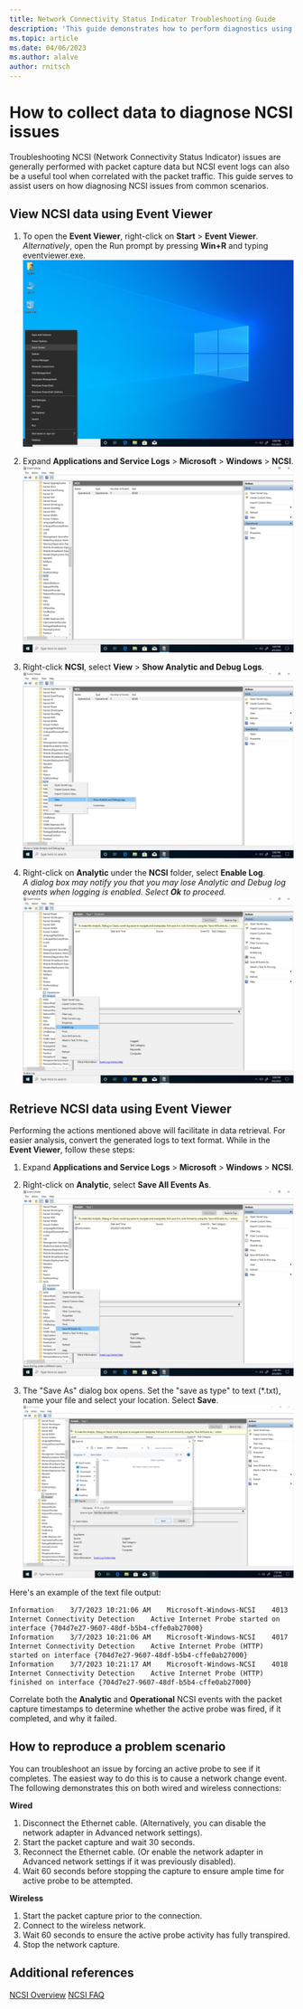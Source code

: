 ```yaml
---
title: Network Connectivity Status Indicator Troubleshooting Guide
description: 'This guide demonstrates how to perform diagnostics using the Network Connectivity Status Indicator (NCSI) to troubleshoot and determine Internet connectivity.'
ms.topic: article
ms.date: 04/06/2023
ms.author: alalve
author: rnitsch
---
```


# How to collect data to diagnose NCSI issues

Troubleshooting NCSI (Network Connectivity Status Indicator) issues are generally performed with packet capture data but NCSI event logs can also be a useful tool when correlated with the packet traffic. This guide serves to assist users on how diagnosing NCSI issues from common scenarios.

## View NCSI data using Event Viewer

1. To open the **Event Viewer**, right-click on **Start** > **Event Viewer**. <br>_Alternatively_, open the Run prompt by pressing **Win+R** and typing eventviewer.exe.
![Screenshot of the Start button context menu with Event Viewer highlighted.](../media/NCSI/ncsi-event-viewer-1.jpg)

1. Expand **Applications and Service Logs** > **Microsoft** > **Windows** > **NCSI**.
![Screenshot of the Event Viewer with expanded Applications and Service Logs, Microsoft, Windows, and NCSI highlighted.](../media/NCSI/ncsi-event-viewer-2.jpg)

1. Right-click **NCSI**, select **View** > **Show Analytic and Debug Logs**.
![Screenshot of the Event Viewer with NCSI highlighted with Show Analytic and Debug Logs enabled.](../media/NCSI/ncsi-event-viewer-3.jpg)

1. Right-click on **Analytic** under the **NCSI** folder, select **Enable Log**.
<br>_A dialog box may notify you that you may lose Analytic and Debug log events when logging is enabled. Select **Ok** to proceed._
![Screenshot of the Event Viewer with the NCSI Analytic event logging enabled.](../media/NCSI/ncsi-event-viewer-4.jpg)

## Retrieve NCSI data using Event Viewer

Performing the actions mentioned above will facilitate in data retrieval. For easier analysis, convert the generated logs to text format. While in the **Event Viewer**, follow these steps:

1. Expand **Applications and Service Logs** > **Microsoft** > **Windows** > **NCSI**.
1. Right-click on **Analytic**, select **Save All Events As**.
![Screenshot of the Event Viewer with the NCSI Analytic event with save all events being enabled.](../media/NCSI/ncsi-event-viewer-5.jpg)

1. The "Save As" dialog box opens. Set the "save as type" to text (*.txt), name your file and select your location. Select **Save**.
![Screenshot of the save as dialog window with NCSI logs being saved to the documents folder.](../media/NCSI/ncsi-event-viewer-6.jpg)

Here's an example of the text file output:

```
Information    3/7/2023 10:21:06 AM    Microsoft-Windows-NCSI    4013    Internet Connectivity Detection    Active Internet Probe started on interface {704d7e27-9607-48df-b5b4-cffe0ab27000}
Information    3/7/2023 10:21:06 AM    Microsoft-Windows-NCSI    4017    Internet Connectivity Detection    Active Internet Probe (HTTP) started on interface {704d7e27-9607-48df-b5b4-cffe0ab27000}
Information    3/7/2023 10:21:17 AM    Microsoft-Windows-NCSI    4018    Internet Connectivity Detection    Active Internet Probe (HTTP) finished on interface {704d7e27-9607-48df-b5b4-cffe0ab27000}
```

Correlate both the **Analytic** and **Operational** NCSI events with the packet capture timestamps to determine whether the active probe was fired, if it completed, and why it failed.

## How to reproduce a problem scenario

You can troubleshoot an issue by forcing an active probe to see if it completes. The easiest way to do this is to cause a network change event. The following demonstrates this on both wired and wireless connections:

**Wired**
1. Disconnect the Ethernet cable. (Alternatively, you can disable the network adapter in Advanced network settings).
1. Start the packet capture and wait 30 seconds.
1. Reconnect the Ethernet cable. (Or enable the network adapter in Advanced network settings if it was previously disabled).
1. Wait 60 seconds before stopping the capture to ensure ample time for active probe to be attempted.

**Wireless**
1. Start the packet capture prior to the connection.
1. Connect to the wireless network.
1. Wait 60 seconds to ensure the active probe activity has fully transpired.
1. Stop the network capture.

## Additional references

[NCSI Overview](ncsi-overview.md)
[NCSI FAQ](ncsi-frequently-asked-questions.md)
